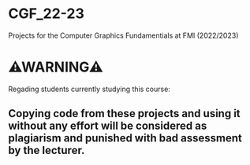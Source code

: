 # CGF_22-23

Projects for the Computer Graphics Fundamentials at FMI (2022/2023)

# ⚠WARNING⚠
Regading students currently studying this course:
## Copying code from these projects and using it without any effort will be considered as plagiarism and punished with bad assessment by the lecturer.
